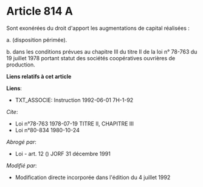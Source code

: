 # Article 814 A

Sont exonérées du droit d'apport les augmentations de capital réalisées :

a. (disposition périmée).

b. dans les conditions prévues au chapitre III du titre II de la loi n° 78-763 du 19 juillet 1978 portant statut des sociétés
coopératives ouvrières de production.

**Liens relatifs à cet article**

**Liens**:

  - TXT_ASSOCIE: Instruction 1992-06-01 7H-1-92

_Cite_:

  - Loi n°78-763 1978-07-19 TITRE II, CHAPITRE III
  - Loi n°80-834 1980-10-24

_Abrogé par_:

  - Loi - art. 12 () JORF 31 décembre 1991

_Modifié par_:

  - Modification directe incorporée dans l'édition du 4 juillet 1992

